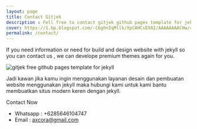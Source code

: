 ```yaml
---
layout: page
title: Contact Gitjek
description : Fell free to contact gitjek github pages template for jekyll.
cover: https://1.bp.blogspot.com/-C6ghnIqMllk/XpCAHCsEX8I/AAAAAAAACHw/4guqMBVsiN4V9f6Tb9kYf7JAFMiYuUlyQCLcBGAsYHQ/s1600/pembuatan%2Bwebsite%2Bjekyll.png
permalink: /contact/
---
```


If you need information or need for build and design website with jekyll so you can contact us , we can develope premium themes again for you.

![gitjek free github pages template for jekyll](https://1.bp.blogspot.com/-C6ghnIqMllk/XpCAHCsEX8I/AAAAAAAACHw/4guqMBVsiN4V9f6Tb9kYf7JAFMiYuUlyQCLcBGAsYHQ/s1600/pembuatan%2Bwebsite%2Bjekyll.png)

Jadi kawan jika kamu ingin menggunakan layanan desain dan pembuatan website menggunakan jekyll maka hubungi kami untuk kami bantu membuatkan situs modern keren dengan jekyll.

Contact Now
+ Whatsapp : +6285646104747
+ Email : axcora@gmail.com
